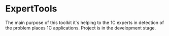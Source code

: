 # ExpertTools
The main purpose of this toolkit it`s helping to the 1C experts in detection of the problem places 1C applications.
Project is in the development stage. 
